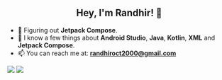 ## <div align="center">**Hey, I'm Randhir**! 👋 </div>



- 🌱 Figuring out **Jetpack Compose**.
- 💬 I know a few things about **Android Studio**, **Java**, **Kotlin**, **XML** and **Jetpack Compose**.
- 📫 You can reach me at: **randhiroct2000@gmail.com**


<img src="https://github-readme-stats.vercel.app/api?username=aaddven&&show_icons=true&title_color=13EF3B&icon_color=13EF3B&text_color=daf7dc&bg_color=000000"> 


<img src="https://github-readme-stats.vercel.app/api/top-langs/?username=aaddven&langs_count=6&hide=makefile,nesc,cmake,qmake&hide_border=true&title_color=13EF3B&show_icons=true&layout=compact&bg_color=000001&text_color=daf7dc">




